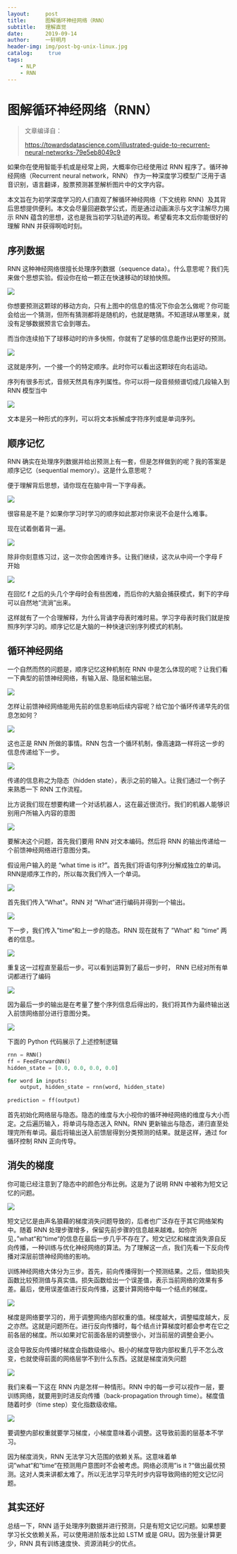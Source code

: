 ```yaml
---
layout:     post
title:      图解循环神经网络（RNN）
subtitle:   理解直觉
date:       2019-09-14
author:     一轩明月
header-img: img/post-bg-unix-linux.jpg
catalog: 	 true
tags:
    - NLP
    - RNN
---
```


# 图解循环神经网络（RNN）

> 文章编译自：
>
> https://towardsdatascience.com/illustrated-guide-to-recurrent-neural-networks-79e5eb8049c9

如果你在使用智能手机或是经常上网，大概率你已经使用过 RNN 程序了。循环神经网络（Recurrent neural network，RNN） 作为一种深度学习模型广泛用于语音识别，语言翻译，股票预测甚至解析图片中的文字内容。

本文旨在为初学深度学习的人们直观了解循环神经网络（下文统称 RNN）及其背后思想提供便利。本文会尽量回避数学公式，而是通过动画演示与文字注解尽力揭示 RNN 蕴含的思想，这也是我当初学习轨迹的再现。希望看完本文后你能很好的理解 RNN 并获得啊哈时刻。

## 序列数据

RNN 这种神经网络很擅长处理序列数据（sequence data）。什么意思呢？我们先来做个思想实验。假设你在给一颗正在快速移动的球拍快照。

![](https://raw.githubusercontent.com/LibertyDream/diy_img_host/master/img/2019-09-13_ball.png)

你想要预测这颗球的移动方向，只有上图中的信息的情况下你会怎么做呢？你可能会给出一个猜测，但所有猜测都将是随机的，也就是瞎猜。不知道球从哪里来，就没有足够数据预言它会到哪去。

而当你连续拍下了球移动时的许多快照，你就有了足够的信息能作出更好的预测。

![](https://raw.githubusercontent.com/LibertyDream/diy_img_host/master/img/2019-09-13_ball_move.gif)

这就是序列，一个接一个的特定顺序。此时你可以看出这颗球在向右运动。

序列有很多形式，音频天然具有序列属性。你可以将一段音频频谱切成几段输入到 RNN 模型当中

![](https://raw.githubusercontent.com/LibertyDream/diy_img_host/master/img/2019-09-13_audio.png)

文本是另一种形式的序列，可以将文本拆解成字符序列或是单词序列。

## 顺序记忆

RNN 确实在处理序列数据并给出预测上有一套，但是怎样做到的呢？我的答案是顺序记忆（sequential memory）。这是什么意思呢？

便于理解背后思想，请你现在在脑中背一下字母表。

![](https://raw.githubusercontent.com/LibertyDream/diy_img_host/master/img/2019-09-14_alpha.png)

很容易是不是？如果你学习时学习的顺序如此那对你来说不会是什么难事。

现在试着倒着背一遍。

![](https://raw.githubusercontent.com/LibertyDream/diy_img_host/master/img/2019-09-14_alpha_backward.png)

除非你刻意练习过，这一次你会困难许多。让我们继续，这次从中间一个字母 F 开始

![](https://raw.githubusercontent.com/LibertyDream/diy_img_host/master/img/2019-09-14_char_f.png)

在回忆 f 之后的头几个字母时会有些困难，而后你的大脑会捕获模式，剩下的字母可以自然地“流淌”出来。

这样就有了一个合理解释，为什么背诵字母表时难时易。学习字母表时我们就是按照序列学习的。顺序记忆是大脑的一种快速识别序列模式的机制。

## 循环神经网络

一个自然而然的问题是，顺序记忆这种机制在 RNN 中是怎么体现的呢？让我们看一下典型的前馈神经网络，有输入层、隐层和输出层。

![](https://raw.githubusercontent.com/LibertyDream/diy_img_host/master/img/2019-09-14_ffnn.png)

怎样让前馈神经网络能用先前的信息影响后续内容呢？给它加个循环传递早先的信息怎如何？

![](https://raw.githubusercontent.com/LibertyDream/diy_img_host/master/img/2019-09-14_rnn.png)

这也正是 RNN 所做的事情。RNN 包含一个循环机制，像高速路一样将这一步的信息传递给下一步。

![](https://raw.githubusercontent.com/LibertyDream/diy_img_host/master/img/2019-09-14_rnn.gif)

传递的信息称之为隐态（hidden state），表示之前的输入。让我们通过一个例子来熟悉一下 RNN 工作流程。

比方说我们现在想要构建一个对话机器人，这在最近很流行。我们的机器人能够识别用户所输入内容的意图

![](https://raw.githubusercontent.com/LibertyDream/diy_img_host/master/img/2019-09-14_classify_intent_of_text.gif)

要解决这个问题，首先我们要用 RNN 对文本编码。然后将 RNN 的输出传递给一个前馈神经网络进行意图分类。

假设用户输入的是 “what time is it?”。首先我们将语句序列分解成独立的单词。RNN是顺序工作的，所以每次我们传入一个单词。

![](https://raw.githubusercontent.com/LibertyDream/diy_img_host/master/img/2019-09-14_tokenization.gif)

首先我们传入“What"。RNN 对 ”What“进行编码并得到一个输出。

![](https://raw.githubusercontent.com/LibertyDream/diy_img_host/master/img/2019-09-14_what.gif)

下一步，我们传入”time“和上一步的隐态。RNN 现在就有了 ”What“ 和 ”time“ 两者的信息。

![](https://raw.githubusercontent.com/LibertyDream/diy_img_host/master/img/2019-09-14_time.gif)

重复这一过程直至最后一步。可以看到运算到了最后一步时， RNN 已经对所有单词都进行了编码

![](https://raw.githubusercontent.com/LibertyDream/diy_img_host/master/img/2019-09-14_last_step.gif)

因为最后一步的输出是在考量了整个序列信息后得出的，我们将其作为最终输出送入前馈网络部分进行意图分类。

![](https://raw.githubusercontent.com/LibertyDream/diy_img_host/master/img/2019-09-14_intent_classify.gif)

下面的 Python 代码展示了上述控制逻辑

```python
rnn = RNN()
ff = FeedForwardNN()
hidden_state = [0.0, 0.0, 0.0, 0.0]

for word in inputs:
    output, hidden_state = rnn(word, hidden_state)
    
prediction = ff(output)
```

首先初始化网络层与隐态。隐态的维度与大小视你的循环神经网络的维度与大小而定。之后遍历输入，将单词与隐态送入 RNN。RNN 更新输出与隐态，递归直至处理完所有单词。最后将输出送入前馈层得到分类预测的结果。就是这样，通过 for 循环控制 RNN 正向传导。

## 消失的梯度

你可能已经注意到了隐态中的颜色分布比例。这是为了说明 RNN 中被称为短文记忆的问题。

![](https://raw.githubusercontent.com/LibertyDream/diy_img_host/master/img/2019-09-14_final_state.png)

短文记忆是由声名狼藉的梯度消失问题导致的，后者也广泛存在于其它网络架构中。随着 RNN 处理步骤增多，保留先前步骤的信息越来越难。如你所见，”what“和”time“的信息在最后一步几乎不存在了。短文记忆和梯度消失源自反向传播，一种训练与优化神经网络的算法。为了理解这一点，我们先看一下反向传播对深层前馈神经网络的影响。

训练神经网络大体分为三步。首先，前向传播得到一个预测结果。之后，借助损失函数比较预测值与真实值。损失函数给出一个误差值，表示当前网络的效果有多差。最后，使用误差值进行反向传播，这要计算网络中每一个结点的梯度。

![](https://raw.githubusercontent.com/LibertyDream/diy_img_host/master/img/2019-09-14_train_network.gif)

梯度是网络要学习的，用于调整网络内部权重的值。梯度越大，调整幅度越大，反之亦然。这就是问题所在。进行反向传播时，每个结点计算梯度时都会参考在它之前各层的梯度。所以如果对它前面各层的调整很小，对当前层的调整会更小。

这会导致反向传播时梯度会指数级缩小。极小的梯度导致内部权重几乎不怎么改变，也就使得前面的网络层学不到什么东西。这就是梯度消失问题

![](https://raw.githubusercontent.com/LibertyDream/diy_img_host/master/img/2019-09-14_gradient_shrink.gif)

我们来看一下这在 RNN 内是怎样一种情形。RNN 中的每一步可以视作一层，要训练网络，就要用到时进反向传播（back-propagation through time）。梯度值随着时步（time step）变化指数级收缩。

![](https://raw.githubusercontent.com/LibertyDream/diy_img_host/master/img/2019-09-14_shrink_time_step.gif)

要调整内部权重就要学习梯度，小梯度意味着小调整。这导致前面的层基本不学习。

因为梯度消失，RNN 无法学习大范围的依赖关系。这意味着单词”what“和”time“在预测用户意图时不会被考虑。网络必须用”is it ?“做出最优预测。这对人类来讲都太难了。所以无法学习早先时步内容导致网络的短文记忆问题。

## 其实还好

总结一下，RNN  适于处理序列数据并进行预测，只是有短文记忆问题。如果想要学习长文依赖关系，可以使用进阶版本比如 LSTM 或是 GRU。因为张量计算更少，RNN 具有训练速度快、资源消耗少的优点。